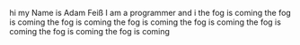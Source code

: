 hi my Name is Adam Feiß
I am a programmer and i the fog is coming the fog is coming the fog is coming the fog is coming the fog is coming the fog is coming the fog is coming the fog is coming 
<!---
AdamFeiss/AdamFeiss is a ✨ special ✨ repository because its `README.md` (this file) appears on your GitHub profile.
You can click the Preview link to take a look at your changes.
--->
